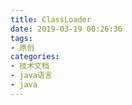 ```yaml
---
title: ClassLoader
date: 2019-03-19 00:26:36
tags:
- 原创
categories:
- 技术文档
- java语言
- java
---
```


<!-- more -->
